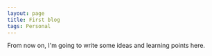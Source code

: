```yaml
---
layout: page
title: First blog
tags: Personal
---
```


From now on, I'm going to write some ideas and learning points here.
